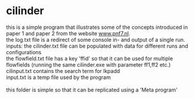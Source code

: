 # cilinder
this is a simple program that illustrates some of the concepts introduced in paper 1 and paper 2 from the website www.pnf7.nl. \
the log.txt file is a redirect of some console in- and output of a single run.\
inputs:
the cilinder.txt file can be populated with data for different runs and configurations\
the flowfield.txt file has a key 'ffid' so that it can be used for multiple flowfields (running the same cilinder.exe with parameter ff1,ff2 etc.)\
cilinput.txt contains the search term for lkpadd\
input.txt is a temp file used by the program\
\
this folder is simple so that it can be replicated using a 'Meta program'
